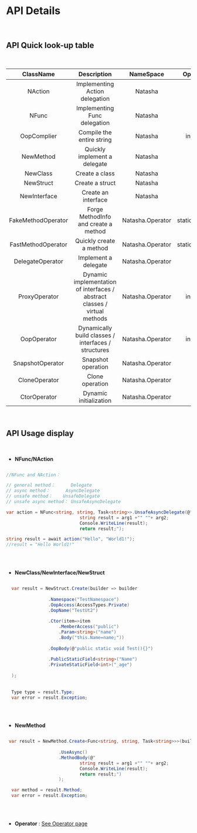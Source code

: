 # API Details  

<br/>  

## API Quick look-up table  

<br/>  

| ClassName | Description | NameSpace | OperatorType |
|:---:|:---:|:---:|:---:|
| NAction | Implementing Action delegation | Natasha | static | 
| NFunc | Implementing Func delegation | Natasha | static |
| OopComplier | Compile the entire string | Natasha | instantiation |
| NewMethod | Quickly implement a delegate | Natasha | static |
| NewClass | Create a class| Natasha | static |
| NewStruct | Create a struct| Natasha | static |
| NewInterface | Create an interface | Natasha | static |
| FakeMethodOperator | Forge MethodInfo and create a method | Natasha.Operator | static/instantiation |
| FastMethodOperator | Quickly create a method | Natasha.Operator | static/instantiation |
| DelegateOperator | Implement a delegate | Natasha.Operator | static |
| ProxyOperator | Dynamic implementation of interfaces / abstract classes / virtual methods | Natasha.Operator | instantiation |
| OopOperator | Dynamically build classes / interfaces / structures | Natasha.Operator | instantiation |
| SnapshotOperator | Snapshot operation | Natasha.Operator | static |
| CloneOperator | Clone operation | Natasha.Operator | static |
| CtorOperator | Dynamic initialization | Natasha.Operator | static |


<br/>  

## API Usage display

<br/>  

- **NFunc/NAction**  

```C#

//NFunc and NAction：

// general method：      Delegate
// async method：      AsyncDelegate
// unsafe method：    UnsafeDelegate
// unsafe async method： UnsafeAsyncDelegate

var action = NFunc<string, string, Task<string>>.UnsafeAsyncDelegate(@"
                            string result = arg1 +"" ""+ arg2;
                            Console.WriteLine(result);
                            return result;");

string result = await action("Hello", "World1!");
//result = "Hello World1!"
  
```  


<br/>  

- **NewClass/NewInterface/NewStruct**  

```C#

  var result = NewStruct.Create(builder => builder
  
                .Namespace("TestNamespace")
                .OopAccess(AccessTypes.Private)
                .OopName("TestUt2")
                
                .Ctor(item=>item
                    .MemberAccess("public")
                    .Param<string>("name")
                    .Body("this.Name=name;"))
                    
                .OopBody(@"public static void Test(){}")
                
                .PublicStaticField<string>("Name")
                .PrivateStaticField<int>("_age")
                
  );
  
  
  Type type = result.Type;
  var error = result.Exception; 
  
```  

<br/>  

- **NewMethod**  

```C#

 var result = NewMethod.Create<Func<string, string, Task<string>>>(builder => builder
 
                    .UseAsync()
                    .MethodBody(@"
                            string result = arg1 +"" ""+ arg2;
                            Console.WriteLine(result);
                            return result;")
                    );

  var method = result.Method;
  var error = result.Exception; 
  

```  

<br/>  

- **Operator**  : [See Operator page](https://github.com/dotnetcore/Natasha/blob/master/article/Operator.md)  

<br/>  

